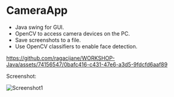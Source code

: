 # CameraApp
- Java swing for GUI.
- OpenCV to access camera devices on the PC.
- Save screenshots to a file.
- Use OpenCV classifiers to enable face detection.

https://github.com/ragacijane/WORKSHOP-Java/assets/74156547/0bafc416-c431-47e6-a3d5-9fdcfd6aaf89

Screenshot:

![Screenshot1](https://github.com/ragacijane/WORKSHOP-Java/assets/74156547/db3189eb-c44c-4a13-a30c-21abc0ed8116)
